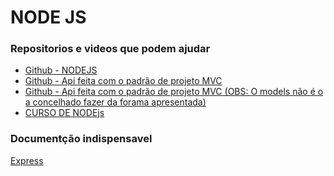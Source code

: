 # NODE JS

### Repositorios e  videos que podem ajudar

<ul>
  <li><a href="https://github.com/jeovanedossantossantos/NodeJs">Github - NODEJS</a></li>
  <li><a href="https://github.com/jeovanedossantossantos/api_icone_virtu">Github - Api feita com o padrão de projeto MVC</a></li>
  <li><a href="https://github.com/jeovanedossantossantos/desafio-chefao/tree/main/api-cafe">Github - Api feita com o padrão de projeto MVC (OBS: O models não é o a concelhado fazer da forama apresentada)</a></li>
  <li><a href="https://www.youtube.com/watch?v=LLqq6FemMNQ&list=PLJ_KhUnlXUPtbtLwaxxUxHqvcNQndmI4B">CURSO DE NODEjs</a></li>
</ul>

### Documentção indispensavel

 <a href="https://expressjs.com/pt-br/starter/hello-world.html">Express</a>
